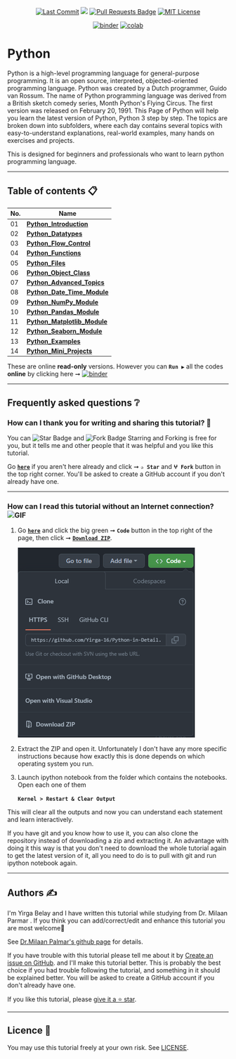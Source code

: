 <p align="center"> 
<a href="https://github.com/Yirga-16"><img src="https://img.shields.io/static/v1?logo=github&label=main&message=Yirga-16&color=ff3300" alt="Last Commit"/></a> 
<a href="https://hits.seeyoufarm.com"><img src="https://hits.seeyoufarm.com/api/count/incr/badge.svg?url=https%3A%2F%2Fgithub.com%2FYirga-16/Python-in-Detail"/></a>
<a href="https://github.com/Yirga-16/Python-in-Detail/pulls"><img src="https://img.shields.io/github/issues-pr/Yirga-16/Python-in-Detail.svg?colorB=yellow&style=flat" alt="Pull Requests Badge"/></a>
<a href="https://github.com/Yirga-16/Python-in-Detail/LICENSE"><img src="https://img.shields.io/badge/License-MIT-blueviolet.svg" alt="MIT License"/></a>
</p> 

<p align="center"> 
<a href="https://mybinder.org/v2/gh/Yirga-16/Python-in-Detail/HEAD"><img src="https://mybinder.org/badge_logo.svg" alt="binder"/></a>
<a href="https://githubtocolab.com/Yirga-16/Python-in-Detail"><img src="https://colab.research.google.com/assets/colab-badge.svg" alt="colab"/></a>    
</p> 


# Python

Python is a high-level programming language for general-purpose programming. It is an open source, interpreted, objected-oriented programming language. Python was created by a Dutch programmer, Guido van Rossum. The name of Python programming language was derived from a British sketch comedy series, Month Python's Flying Circus. The first version was released on February 20, 1991. This Page of Python will help you learn the latest version of Python, Python 3 step by step. The topics are broken down into subfolders, where each day contains several topics with easy-to-understand explanations, real-world examples, many hands on exercises and projects.

This is designed for beginners and professionals who want to learn python programming language. 

---

## Table of contents 📋

| **No.** | **Name** | 
| ------- | -------- | 
| 01 | **[Python_Introduction](https://github.com/Yirga-16/Python-in-Detail/tree/main/01_Python_Introduction)** |
| 02 | **[Python_Datatypes](https://github.com/Yirga-16/Python-in-Detail/tree/main/02_Python_Datatypes)**| 
| 03 | **[Python_Flow_Control](https://github.com/Yirga-16/Python-in-Detail/tree/main/03_Python_Flow_Control)**| 
| 04 | **[Python_Functions](https://github.com/Yirga-16/Python-in-Detail/tree/main/04_Python_Functions)** |
| 05 | **[Python_Files](https://github.com/Yirga-16/Python-in-Detail/tree/main/05_Python_Files)**| 
| 06 | **[Python_Object_Class](https://github.com/Yirga-16/Python-in-Detail/tree/main/06_Python_Object_Class)**|
| 07 | **[Python_Advanced_Topics](https://github.com/Yirga-16/Python-in-Detail/tree/main/07_Python_Advanced_Topics)**|
| 08 | **[Python_Date_Time_Module](https://github.com/Yirga-16/Python-in-Detail/tree/main/08_Python_Date_Time_Module)**|
| 09 | **[Python_NumPy_Module](https://github.com/Yirga-16/Python-in-Detail/tree/main/09_Python_NumPy_Module)**|
| 10 | **[Python_Pandas_Module](https://github.com/Yirga-16/Python-in-Detail/tree/main/10_Python_Pandas_Module)**|
| 11 | **[Python_Matplotlib_Module](https://github.com/Yirga-16/Python-in-Detail/tree/main/11_Python_Matplotlib_Module)**|
| 12 | **[Python_Seaborn_Module](https://github.com/Yirga-16/Python-in-Detail/tree/main/12_Python_Seaborn_Module)**|
| 13 | **[Python_Examples](https://github.com/Yirga-16/Python-in-Detail/tree/main/13_Python_Examples)**|
| 14 | **[Python_Mini_Projects](https://github.com/Yirga-16/Python-in-Detail/tree/main/14_Python_Mini_Projects)**|

These are online **read-only** versions. However you can **`Run ▶`**  all the codes **online** by clicking here ➞ <a href="https://mybinder.org/v2/gh/Yirga-16/Python-in-Detail/tree/main/02_Python_Datatypes/HEAD"><img src="https://mybinder.org/badge_logo.svg" alt="binder"/></a>

---

## Frequently asked questions ❔

### How can I thank you for writing and sharing this tutorial? 🌷

You can <img src="https://img.shields.io/static/v1?label=%E2%AD%90 Star &message=if%20useful&style=style=flat&color=blue" alt="Star Badge"/> and <img src="https://img.shields.io/static/v1?label=%E2%B5%96 Fork &message=if%20useful&style=style=flat&color=blue" alt="Fork Badge"/> Starring and Forking is free for you, but it tells me and other people that it was helpful and you like this tutorial.

Go [**`here`**](https://github.com/Yirga-16/Python-in-Detail/tree/main/02_Python_Datatypes) if you aren't here already and click ➞ **`✰ Star`** and **`ⵖ Fork`** button in the top right corner. You'll be asked to create a GitHub account if you don't already have one.

---

### How can I read this tutorial without an Internet connection? <img alt="GIF" src="https://github.com/TheDudeThatCode/TheDudeThatCode/blob/master/Assets/hmm.gif" width="20vw" />

1. Go [**`here`**](https://github.com/Yirga-16/Python-in-Detail) and click the big green ➞ **`Code`** button in the top right of the page, then click ➞ [**`Download ZIP`**](https://github.com/Yirga-16/Python-in-Detail/archive/refs/heads/main.zip).

    ![Download ZIP](img/dnld_rep.png) 

2. Extract the ZIP and open it. Unfortunately I don't have any more specific instructions because how exactly this is done depends on which operating system you run.
    
3. Launch ipython notebook from the folder which contains the notebooks. Open each one of them
  
    **`Kernel > Restart & Clear Output`**
    
This will clear all the outputs and now you can understand each statement and learn interactively.

If you have git and you know how to use it, you can also clone the repository instead of downloading a zip and extracting it. An advantage with doing it this way is that you don't need to download the whole tutorial again to get the latest version of it, all you need to do is to pull with git and run ipython notebook again.

---

## Authors ✍️

I'm Yirga Belay and I have written this tutorial while studying from Dr. Milaan Parmar . If you think you can add/correct/edit and enhance this tutorial you are most welcome🙏

See [Dr.Milaan Palmar's github page](https://github.com/milaan9) for details.

If you have trouble with this tutorial please tell me about it by [Create an issue on GitHub](https://github.com/Yirga-16/Python-in-Detail/tree/main/02_Python_Datatypes/issues/new). and I'll make this tutorial better. This is probably the best choice if you had trouble following the tutorial, and something in it should be explained better. You will be asked to create a GitHub account if you don't already have one.

If you like this tutorial, please [give it a ⭐ star](https://github.com/Yirga-16/Python-in-Detail/tree/main/02_Python_Datatypes).

---

## Licence 📜

You may use this tutorial freely at your own risk. See [LICENSE](./LICENSE).

